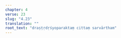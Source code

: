 ```yaml
---
chapter: 4
verse: 23
slug: "4.23"
translation: ""
root_text: "draṣṭṛdṛśyoparaktaṃ cittaṃ sarvārtham"
---
```


